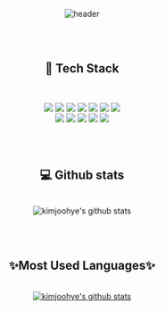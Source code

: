 <div align="center">

![header](https://capsule-render.vercel.app/api?type=rounded&color=fff78d&height=150&section=header&text=JooHyeKim&fontSize=75&fontColor=ff8868&animation=fadeIn)
  
<br/><br/><h2> :notebook: Tech Stack </h2><br/>

<img src="https://img.shields.io/badge/Spring-6DB33F?style=flat-square&logo=Spring&logoColor=white">
<img src="https://img.shields.io/badge/JAVA-007396?style=flat-square&logo=Java&logoColor=white">
<img src="https://img.shields.io/badge/Oracle-F80000?style=flat-square&logo=Oracle&logoColor=white">
<img src="https://img.shields.io/badge/HTML5-E34F26?style=flat-square&logo=HTML5&logoColor=white">
<img src="https://img.shields.io/badge/CSS3-1572B6?style=flat-square&logo=CSS3&logoColor=white">
<img src="https://img.shields.io/badge/JavaScript-F7DF1E?style=flat-square&logo=JavaScript&logoColor=black">
<img src="https://img.shields.io/badge/jQuery-0769AD?style=flat-square&logo=jQuery&logoColor=white"><br/>
<img src="https://img.shields.io/badge/react-61DAFB?style=flat-square&logo=react&logoColor=black">
<img src="https://img.shields.io/badge/bootstrap-7952B3?style=flat-square&logo=bootstrap&logoColor=white">
<img src="https://img.shields.io/badge/github-181717?style=flat-square&logo=github&logoColor=white">
<img src="https://img.shields.io/badge/linux-FCC624?style=flat-square&logo=linux&logoColor=black">
<img src="https://img.shields.io/badge/apache tomcat-F8DC75?style=flat-square&logo=apachetomcat&logoColor=black">
  
<br/><br/><h2> :computer: Github stats</h2><br/>
![kimjoohye's github stats](https://github-readme-stats.vercel.app/api?username=kimjoohye&show_icons=true)
  
  
<br/><br/><h2>:sparkles:Most Used Languages:sparkles:</h2><br/>
[![kimjoohye's github stats](https://github-readme-stats.vercel.app/api/top-langs/?username=kimjoohye&show_icons=true&hide_border=true&title_color=004386&icon_color=004386&layout=compact)](https://github.com/kimjoohye)
  
</div>


